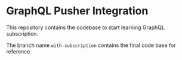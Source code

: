 # GraphQL Pusher Integration

This repository contains the codebase to start learning GraphQL subscription.

The branch name `with-subscription` contains the final code base for reference
